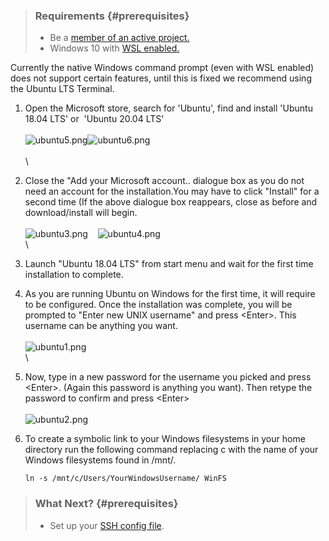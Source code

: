 > ### Requirements {#prerequisites}
>
> -   Be a [member of an active
>     project.](https://support.nesi.org.nz/hc/en-gb/articles/360000693896-Applying-to-join-a-NeSI-project)
> -   Windows 10 with [WSL
>     enabled.](https://support.nesi.org.nz/hc/en-gb/articles/360001075575)

Currently the native Windows command prompt (even with WSL enabled) does
not support certain features, until this is fixed we recommend using the
Ubuntu LTS Terminal.

1.  Open the Microsoft store, search for \'Ubuntu\', find and install
    \'Ubuntu 18.04 LTS\' or  \'Ubuntu 20.04 LTS\' \
    \
    ![ubuntu5.png](https://support.nesi.org.nz/hc/article_attachments/360002495316/ubuntu5.png)![ubuntu6.png](https://support.nesi.org.nz/hc/article_attachments/360002495256/ubuntu6.png)\
    \
    \

2.  Close the "Add your Microsoft account.. dialogue box as you do not
    need an account for the installation.You may have to click "Install"
    for a second time (If the above dialogue box reappears, close as
    before and download/install will begin.\
    \
    ![ubuntu3.png](https://support.nesi.org.nz/hc/article_attachments/360002495336/ubuntu3.png)
     
     ![ubuntu4.png](https://support.nesi.org.nz/hc/article_attachments/360002495356/ubuntu4.png)\
    \

3.  Launch "Ubuntu 18.04 LTS" from start menu and wait for the first
    time installation to complete.

4.  As you are running Ubuntu on Windows for the first time, it will
    require to be configured. Once the installation was complete, you
    will be prompted to "Enter new UNIX username" and press \<Enter\>.
    This username can be anything you want.\
    \
    ![ubuntu1.png](https://support.nesi.org.nz/hc/article_attachments/360002495216/ubuntu1.png)\
    \

5.  Now, type in a new password for the username you picked and press
    \<Enter\>. (Again this password is anything you want). Then retype
    the password to confirm and press \<Enter\>\
    \
    ![ubuntu2.png](https://support.nesi.org.nz/hc/article_attachments/360002389595/ubuntu2.png)

6.  To create a symbolic link to your Windows filesystems in your home
    directory run the following command replacing c with the name of
    your Windows filesystems found in /mnt/. 

        ln -s /mnt/c/Users/YourWindowsUsername/ WinFS

> ### What Next? {#prerequisites}
>
> -   Set up your [SSH config
>     file](https://support.nesi.org.nz/hc/en-gb/articles/360000625535).
